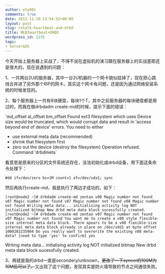 ```yaml
---
author: ety001
comments: true
date: 2012-11-16 13:54:52+00:00
layout: post
slug: retalk-heartbeat-and-drbd
title: 再谈heartbeat+DRBD
wordpress_id: 2235
tags:
- Server&OS
---
```


今天开始上服务器上实战了，不得不说在虚拟机的演习跟在服务器上的实战差距还是很大的。现在说遇到的问题：

1、一共两台2U的服务器，其中一台2U机器的一个网卡貌似挂掉了，现在把心跳线合并进了另外那个RIP的网卡。其实这个网卡有问题，还是因为通过网络安装系统的时候发现的。

2、每个服务器上一共有8块硬盘，每块1个T，其中之前服务器的每块硬盘都是用过的，而我在做drbdadm create-md的时候，提示下面的错误：

`md_offset
al_offset
bm_offset
Found ext3 filesystem which uses
Device size would be truncated, which
would corrupt data and result in
'access beyond end of device' errors.
You need to either
* use external meta data (recommended)
* shrink that filesystem first
* zero out the device (destroy the filesystem)
Operation refused.
Command 'drbdmeta`

看意思是原来的分区的文件系统还存在，没法初始化成drbd设备，用下面这条命令处理下：

`#dd if=/dev/zero bs=1M count=1 of=/dev/sda1; sync`

然后再执行create-md，我是执行了两边才成功的，如下：

`[root@node2 ~]# drbdadm create-md zentao
v08 Magic number not found
v07 Magic number not found
v07 Magic number not found
v08 Magic number not found
Writing meta data...
initialising activity log
NOT initialized bitmap
New drbd meta data block sucessfully created.
[root@node2 ~]# drbdadm create-md zentao
v07 Magic number not found
v07 Magic number not found
You want me to create a v08 style flexible-size internal meta data block.
There apears to be a v08 flexible-size internal meta data block
already in place on /dev/sdd1 at byte offset 1000202235904
Do you really want to overwrite the existing v08 meta-data?
[need to type 'yes' to confirm] yes`

Writing meta data...
initialising activity log
NOT initialized bitmap
New drbd meta data block sucessfully created.

3、再就是我的drbd一直是secondery/unknown，<del>更改了一下syncer的100M为10M后可以了。</del>又出现了这个问题，发现其实是防火墙导致的节点之间通信失败。
